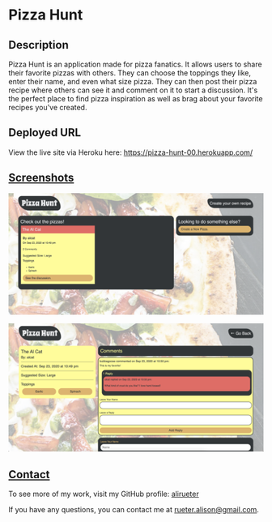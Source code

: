 # Pizza Hunt

## Description
Pizza Hunt is an application made for pizza fanatics. It allows users to share their favorite pizzas with others. They can choose the toppings they like, enter their name, and even what size pizza. They can then post their pizza recipe where others can see it and comment on it to start a discussion. It's the perfect place to find pizza inspiration as well as brag about your favorite recipes you've created.

## Deployed URL
View the live site via Heroku here: https://pizza-hunt-00.herokuapp.com/

## [Screenshots](#Screenshots)
![](screenshots/home.png)     
    
![](screenshots/recipe.png)

## [Contact](#Contact)
To see more of my work, visit my GitHub profile: [alirueter](https://github.com/alirueter)

If you have any questions, you can contact me at rueter.alison@gmail.com.

